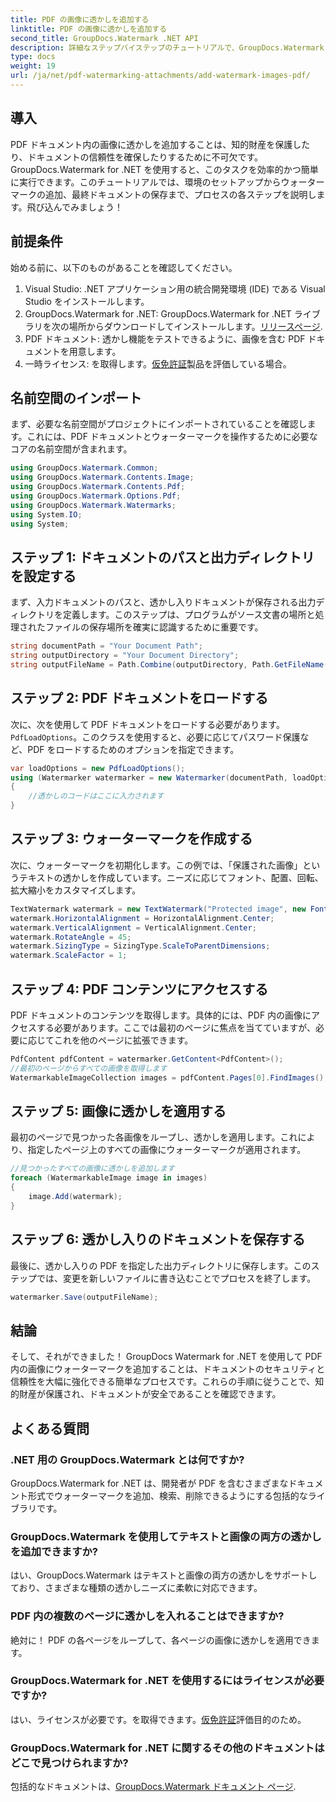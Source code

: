 ```yaml
---
title: PDF の画像に透かしを追加する
linktitle: PDF の画像に透かしを追加する
second_title: GroupDocs.Watermark .NET API
description: 詳細なステップバイステップのチュートリアルで、GroupDocs.Watermark for .NET を使用して PDF ドキュメント内の画像にウォーターマークを追加する方法を学びます。 PDF を簡単に保護します。
type: docs
weight: 19
url: /ja/net/pdf-watermarking-attachments/add-watermark-images-pdf/
---
```

## 導入
PDF ドキュメント内の画像に透かしを追加することは、知的財産を保護したり、ドキュメントの信頼性を確保したりするために不可欠です。 GroupDocs.Watermark for .NET を使用すると、このタスクを効率的かつ簡単に実行できます。このチュートリアルでは、環境のセットアップからウォーターマークの追加、最終ドキュメントの保存まで、プロセスの各ステップを説明します。飛び込んでみましょう！
## 前提条件
始める前に、以下のものがあることを確認してください。
1. Visual Studio: .NET アプリケーション用の統合開発環境 (IDE) である Visual Studio をインストールします。
2.  GroupDocs.Watermark for .NET: GroupDocs.Watermark for .NET ライブラリを次の場所からダウンロードしてインストールします。[リリースページ](https://releases.groupdocs.com/Watermark/net/).
3. PDF ドキュメント: 透かし機能をテストできるように、画像を含む PDF ドキュメントを用意します。
4. 一時ライセンス: を取得します。[仮免許証](https://purchase.groupdocs.com/temporary-license/)製品を評価している場合。
## 名前空間のインポート
まず、必要な名前空間がプロジェクトにインポートされていることを確認します。これには、PDF ドキュメントとウォーターマークを操作するために必要なコアの名前空間が含まれます。
```csharp
using GroupDocs.Watermark.Common;
using GroupDocs.Watermark.Contents.Image;
using GroupDocs.Watermark.Contents.Pdf;
using GroupDocs.Watermark.Options.Pdf;
using GroupDocs.Watermark.Watermarks;
using System.IO;
using System;
```
## ステップ 1: ドキュメントのパスと出力ディレクトリを設定する
まず、入力ドキュメントのパスと、透かし入りドキュメントが保存される出力ディレクトリを定義します。このステップは、プログラムがソース文書の場所と処理されたファイルの保存場所を確実に認識するために重要です。
```csharp
string documentPath = "Your Document Path";
string outputDirectory = "Your Document Directory";
string outputFileName = Path.Combine(outputDirectory, Path.GetFileName(documentPath));
```
## ステップ 2: PDF ドキュメントをロードする
次に、次を使用して PDF ドキュメントをロードする必要があります。`PdfLoadOptions`。このクラスを使用すると、必要に応じてパスワード保護など、PDF をロードするためのオプションを指定できます。
```csharp
var loadOptions = new PdfLoadOptions();
using (Watermarker watermarker = new Watermarker(documentPath, loadOptions))
{
    //透かしのコードはここに入力されます
}
```
## ステップ 3: ウォーターマークを作成する
次に、ウォーターマークを初期化します。この例では、「保護された画像」というテキストの透かしを作成しています。ニーズに応じてフォント、配置、回転、拡大縮小をカスタマイズします。
```csharp
TextWatermark watermark = new TextWatermark("Protected image", new Font("Arial", 8));
watermark.HorizontalAlignment = HorizontalAlignment.Center;
watermark.VerticalAlignment = VerticalAlignment.Center;
watermark.RotateAngle = 45;
watermark.SizingType = SizingType.ScaleToParentDimensions;
watermark.ScaleFactor = 1;
```
## ステップ 4: PDF コンテンツにアクセスする
PDF ドキュメントのコンテンツを取得します。具体的には、PDF 内の画像にアクセスする必要があります。ここでは最初のページに焦点を当てていますが、必要に応じてこれを他のページに拡張できます。
```csharp
PdfContent pdfContent = watermarker.GetContent<PdfContent>();
//最初のページからすべての画像を取得します
WatermarkableImageCollection images = pdfContent.Pages[0].FindImages();
```
## ステップ 5: 画像に透かしを適用する
最初のページで見つかった各画像をループし、透かしを適用します。これにより、指定したページ上のすべての画像にウォーターマークが適用されます。
```csharp
//見つかったすべての画像に透かしを追加します
foreach (WatermarkableImage image in images)
{
    image.Add(watermark);
}
```
## ステップ 6: 透かし入りのドキュメントを保存する
最後に、透かし入りの PDF を指定した出力ディレクトリに保存します。このステップでは、変更を新しいファイルに書き込むことでプロセスを終了します。
```csharp
watermarker.Save(outputFileName);
```
## 結論
そして、それができました！ GroupDocs Watermark for .NET を使用して PDF 内の画像にウォーターマークを追加することは、ドキュメントのセキュリティと信頼性を大幅に強化できる簡単なプロセスです。これらの手順に従うことで、知的財産が保護され、ドキュメントが安全であることを確認できます。
## よくある質問
### .NET 用の GroupDocs.Watermark とは何ですか?
GroupDocs.Watermark for .NET は、開発者が PDF を含むさまざまなドキュメント形式でウォーターマークを追加、検索、削除できるようにする包括的なライブラリです。
### GroupDocs.Watermark を使用してテキストと画像の両方の透かしを追加できますか?
はい、GroupDocs.Watermark はテキストと画像の両方の透かしをサポートしており、さまざまな種類の透かしニーズに柔軟に対応できます。
### PDF 内の複数のページに透かしを入れることはできますか?
絶対に！ PDF の各ページをループして、各ページの画像に透かしを適用できます。
### GroupDocs.Watermark for .NET を使用するにはライセンスが必要ですか?
はい、ライセンスが必要です。を取得できます。[仮免許証](https://purchase.groupdocs.com/temporary-license/)評価目的のため。
### GroupDocs.Watermark for .NET に関するその他のドキュメントはどこで見つけられますか?
包括的なドキュメントは、[GroupDocs.Watermark ドキュメント ページ](https://reference.groupdocs.com/Watermark/net/).